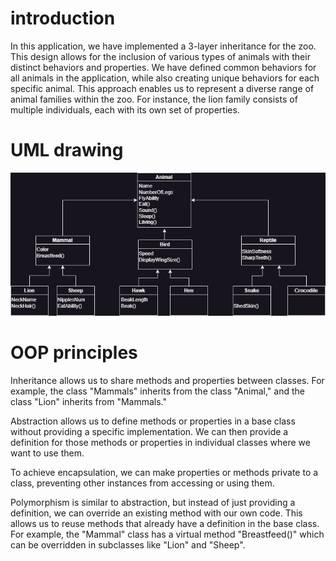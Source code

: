 # introduction 
In this application, we have implemented a 3-layer inheritance for the zoo. This design allows for the inclusion of various types of animals with their distinct behaviors and properties. We have defined common behaviors for all animals in the application, while also creating unique behaviors for each specific animal. This approach enables us to represent a diverse range of animal families within the zoo. For instance, the lion family consists of multiple individuals, each with its own set of properties.

# UML drawing
![](./assets/7777.png)

# OOP principles
Inheritance allows us to share methods and properties between classes. For example, the class "Mammals" inherits from the class "Animal," and the class "Lion" inherits from "Mammals."

Abstraction allows us to define methods or properties in a base class without providing a specific implementation. We can then provide a definition for those methods or properties in individual classes where we want to use them.

To achieve encapsulation, we can make properties or methods private to a class, preventing other instances from accessing or using them.

Polymorphism is similar to abstraction, but instead of just providing a definition, we can override an existing method with our own code. This allows us to reuse methods that already have a definition in the base class. For example, the "Mammal" class has a virtual method "Breastfeed()" which can be overridden in subclasses like "Lion" and "Sheep".
